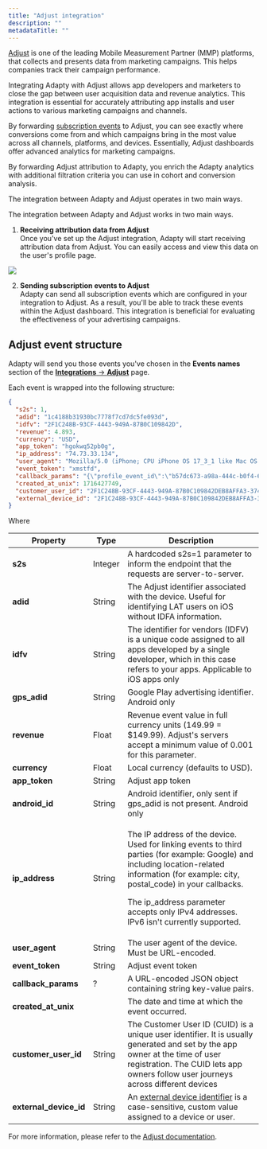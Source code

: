 ```yaml
---
title: "Adjust integration"
description: ""
metadataTitle: ""
---
```


[Adjust](https://www.adjust.com/) is one of the leading Mobile Measurement Partner (MMP) platforms, that collects and presents data from marketing campaigns. This helps companies track their campaign performance. 

Integrating Adapty with Adjust allows app developers and marketers to close the gap between user acquisition data and revenue analytics. This integration is essential for accurately attributing app installs and user actions to various marketing campaigns and channels.

By forwarding [subscription events](https://docs.adapty.io/docs/events) to Adjust, you can see exactly where conversions come from and which campaigns bring in the most value across all channels, platforms, and devices. Essentially, Adjust dashboards offer advanced analytics for marketing campaigns.

By forwarding Adjust attribution to Adapty, you enrich the Adapty analytics with additional filtration criteria you can use in cohort and conversion analysis.

The integration between Adapty and Adjust operates in two main ways.

The integration between Adapty and Adjust works in two main ways.

1. **Receiving attribution data from Adjust**  
   Once you've set up the Adjust integration, Adapty will start receiving attribution data from Adjust. You can easily access and view this data on the user's profile page.


<div style={{ textAlign: 'center' }}>
  <img 
    src="https://files.readme.io/d2f019d-adjust_adapty_attributionsection.png" 
    style={{ width: '700px', border: '1px solid grey' }}
  />
</div>





2. **Sending subscription events to Adjust**  
   Adapty can send all subscription events which are configured in your integration to Adjust. As a result, you'll be able to track these events within the Adjust dashboard. This integration is beneficial for evaluating the effectiveness of your advertising campaigns.

## Adjust event structure

Adapty will send you those events you've chosen in the **Events names** section of the [**Integrations** ->  **Adjust**](https://app.adapty.io/integrations/appsflyer) page.

Each event is wrapped into the following structure:

```json
{
  "s2s": 1,
  "adid": "1c4188b31930bc7778f7cd7dc5fe093d",
  "idfv": "2F1C248B-93CF-4443-949A-87B0C109842D",
  "revenue": 4.893,
  "currency": "USD",
  "app_token": "hgokwq52pb0g",
  "ip_address": "74.73.33.134",
  "user_agent": "Mozilla/5.0 (iPhone; CPU iPhone OS 17_3_1 like Mac OS X) AppleWebKit/605.1.15 (KHTML, like Gecko) Mobile/15E148",
  "event_token": "xmstfd",
  "callback_params": "{\"profile_event_id\":\"b57dc673-a98a-444c-b0f4-66f31047d8e8\",\"profile_id\":\"ad1ef1c0-4248-4558-9dd3-24154d47682b\",\"store_country\":\"US\",\"profile_country\":\"US\",\"profile_total_revenue_usd\":\"90.19942005350637\",\"environment\":\"Production\",\"store\":\"app_store\",\"vendor_product_id\":\"askhowto.weekly.02\",\"transaction_id\":\"310001839953853\",\"original_transaction_id\":\"310001669643532\",\"purchase_date\":\"2024-05-23T01:29:09.000000+0000\",\"original_purchase_date\":\"2023-12-25T19:08:38.000000+0000\",\"event_datetime\":\"2024-05-23T01:29:09.000000+0000\",\"currency\":\"USD\",\"price_usd\":\"6.99\",\"proceeds_usd\":\"4.893\",\"net_revenue_usd\":\"4.893\",\"tax_amount_usd\":\"0.0\",\"price_local\":\"6.99\",\"proceeds_local\":\"4.893\",\"net_revenue_local\":\"4.893\",\"tax_amount_local\":\"0.0\",\"consecutive_payments\":\"14\",\"rate_after_first_year\":\"False\",\"subscription_expires_at\":\"2024-05-30T01:29:09.000000+0000\",\"customer_user_id\":\"2F1C248B-93CF-4443-949A-87B0C109842DEB8AFFA3-374E-49F2-8A94-0F15A170A6F9\",\"integration_event_id\":\"64478b33-a2ba-47ce-9c33-4483171024bc\"}",
  "created_at_unix": 1716427749,
  "customer_user_id": "2F1C248B-93CF-4443-949A-87B0C109842DEB8AFFA3-374E-49F2-8A94-0F15A170A6F9",
  "external_device_id": "2F1C248B-93CF-4443-949A-87B0C109842DEB8AFFA3-374E-49F2-8A94-0F15A170A6F9"
}
```

Where

| Property | Type | Description |
|--------|----|-----------|
| **s2s** | Integer | A hardcoded s2s=1 parameter to inform the endpoint that the requests are server-to-server. |
| **adid** | String | The Adjust identifier associated with the device. Useful for identifying LAT users on iOS without IDFA information. |
| **idfv** | String | The identifier for vendors (IDFV) is a unique code assigned to all apps developed by a single developer, which in this case refers to your apps. Applicable to iOS apps only |
| **gps_adid** | String | Google Play advertising identifier. Android only |
| **revenue** | Float | Revenue event value in full currency units (149.99 = $149.99). Adjust's servers accept a minimum value of 0.001 for this parameter. |
| **currency** | Float | Local currency (defaults to USD). |
| **app_token** | String | Adjust app token |
| **android_id** | String | Android identifier, only sent if gps_adid is not present. Android only |
| **ip_address** | String | <p>The IP address of the device. Used for linking events to third parties (for example: Google) and including location-related information (for example: city, postal_code) in your callbacks.</p><p></p><p>The ip_address parameter accepts only IPv4 addresses. IPv6 isn't currently supported.</p> |
| **user_agent** | String | The user agent of the device. Must be URL-encoded. |
| **event_token** | String | Adjust event token |
| **callback_params** | ? | A URL-encoded JSON object containing string key-value pairs. |
| **created_at_unix** |  | The date and time at which the event occurred. |
| **customer_user_id** | String | The Customer User ID (CUID) is a unique user identifier. It is usually generated and set by the app owner at the time of user registration. The CUID lets app owners follow user journeys across different devices |
| **external_device_id** | String | An [external device identifier](https://help.adjust.com/en/article/external-device-identifiers) is a case-sensitive, custom value assigned to a device or user. |


For more information, please refer to the [Adjust documentation](https://help.adjust.com/en/article/server-to-server-events).